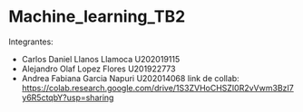 # Machine_learning_TB2
Integrantes:
- Carlos Daniel Llanos Llamoca  U202019115
- Alejandro Olaf Lopez Flores  U201922773
- Andrea Fabiana Garcia Napuri  U202014068
link de collab: https://colab.research.google.com/drive/1S3ZVHoCHSZI0R2vVwm3BzI7y6R5ctqbY?usp=sharing
